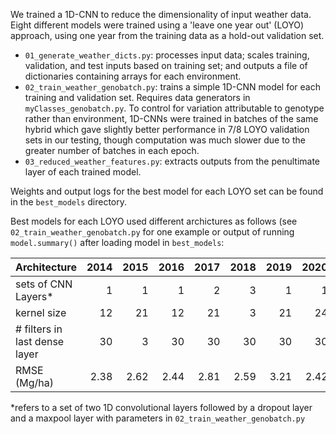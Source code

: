 We trained a 1D-CNN to reduce the dimensionality of input weather data. Eight different models were trained using a 'leave one year out' (LOYO) approach, using one year from the training data as a hold-out validation set.

* `01_generate_weather_dicts.py`: processes input data; scales training, validation, and test inputs based on training set; and outputs a file of dictionaries containing arrays for each environment.  
* `02_train_weather_genobatch.py`: trains a simple 1D-CNN model for each training and validation set. Requires data generators in `myClasses_genobatch.py`. To control for variation attributable to genotype rather than environment, 1D-CNNs were trained in batches of the same hybrid which gave slightly better performance in 7/8 LOYO validation sets in our testing, though computation was much slower due to the greater number of batches in each epoch.   
* `03_reduced_weather_features.py`: extracts outputs from the penultimate layer of each trained model.

Weights and output logs for the best model for each LOYO set can be found in the `best_models` directory.

Best models for each LOYO used different archictures as follows (see `02_train_weather_genobatch.py` for one example or output of running `model.summary()` after loading model in `best_models`: 

| Architecture | 2014 | 2015 | 2016 | 2017 | 2018 | 2019 | 2020 | 2021|
| :--- | ---:|---:|---:|---:|---:|---:|---:|---:| 
| sets of CNN Layers\*|1|1|1|2|3|1|1|2|
| kernel size |12|21|12|21|3|21|24|21|
| # filters in last dense layer | 30 | 3 | 30 |30 |30 |30 |30 |30 |
| RMSE (Mg/ha) | 2.38 | 2.62 |2.44| 2.81 | 2.59 | 3.21 | 2.42 | 2.62| 

\*refers to a set of two 1D convolutional layers followed by a dropout layer and a maxpool layer with parameters in `02_train_weather_genobatch.py`
